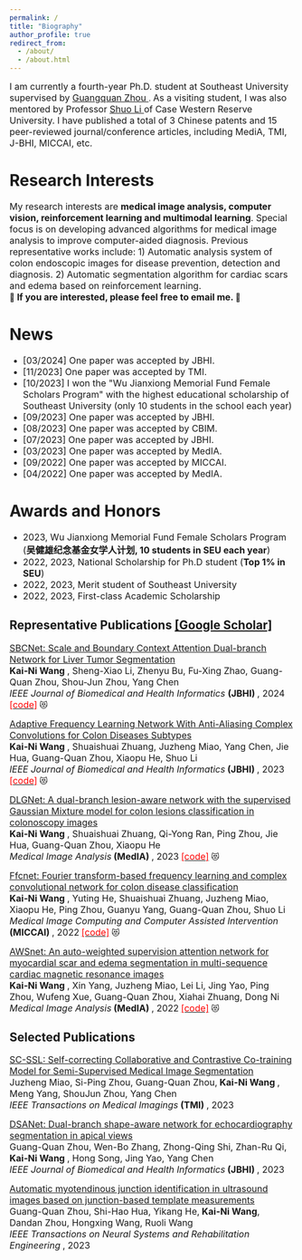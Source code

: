```yaml
---
permalink: /
title: "Biography"
author_profile: true
redirect_from: 
  - /about/
  - /about.html
---
```

<font size=3> I am currently a fourth-year Ph.D. student at Southeast University supervised by </font> [<font size=3> Guangquan Zhou </font>](https://bme.seu.edu.cn/2017/0912/c463a197034/page.psp). <font size=3> As a visiting student, I was also mentored by Professor </font> [<font size=3> Shuo Li </font>](http://digitalimaginggroup.ca/members/shuo.php) <font size=3> of Case Western Reserve University. I have published a total of 3 Chinese patents and 15 peer-reviewed journal/conference articles, including MediA, TMI, J-BHI, MICCAI, etc. </font>

Research Interests
======
<font size=3> My research interests are **medical image analysis, computer vision, reinforcement learning and multimodal learning**. Special focus is on developing advanced algorithms for medical image analysis to improve computer-aided diagnosis. Previous representative works include: 1) Automatic analysis system of colon endoscopic images for disease prevention, detection and diagnosis. 2) Automatic segmentation algorithm for cardiac scars and edema based on reinforcement learning.  </font>  <br> 🌟 **<font size=3> If you are interested, please feel free to email me. </font>** 🌟

News
======
- <font size=3> [03/2024] One paper was accepted by JBHI. </font>
- <font size=3> [11/2023] One paper was accepted by TMI. </font>
- <font size=3> [10/2023] I won the "Wu Jianxiong Memorial Fund Female Scholars Program" with the highest educational scholarship of Southeast University (only 10 students in the school each year) </font>
- <font size=3> [09/2023] One paper was accepted by JBHI. </font>
- <font size=3> [08/2023] One paper was accepted by CBIM. </font>
- <font size=3> [07/2023] One paper was accepted by JBHI. </font>
- <font size=3> [03/2023] One paper was accepted by MedIA. </font>
- <font size=3> [09/2022] One paper was accepted by MICCAI. </font>
- <font size=3> [04/2022] One paper was accepted by MedIA. </font>

Awards and Honors
======
- <font size=3> 2023, Wu Jianxiong Memorial Fund Female Scholars Program (**吴健雄纪念基金女学人计划, 10 students in SEU each year**) </font>
- <font size=3> 2022, 2023, National Scholarship for Ph.D student (**Top 1% in SEU**) </font>
- <font size=3> 2022, 2023, Merit student of Southeast University </font>
- <font size=3> 2022, 2023, First-class Academic Scholarship </font>

Representative Publications [[Google Scholar]](https://scholar.google.com.hk/citations?user=nMRUtZsAAAAJ&hl=zh-CN)
------
[<font size=3> SBCNet: Scale and Boundary Context Attention Dual-branch Network for Liver Tumor Segmentation </font>](https://ieeexplore.ieee.org/abstract/document/10457551)  
**<font size=3> Kai-Ni Wang</font>** <font size=3>, Sheng-Xiao Li, Zhenyu Bu, Fu-Xing Zhao, Guang-Quan Zhou, Shou-Jun Zhou, Yang Chen </font>  
*<font size=3> IEEE Journal of Biomedical and Health Informatics </font>* **<font size=3>(JBHI) </font>** <font size=3>, 2024</font> [<font color='red'><font size=3>[code]</font></font>](https://github.com/gardnerzhou/SBCNet) 😻

[<font size=3> Adaptive Frequency Learning Network With Anti-Aliasing Complex Convolutions for Colon Diseases Subtypes </font>](https://ieeexplore.ieee.org/abstract/document/10229145)  
**<font size=3> Kai-Ni Wang</font>** <font size=3>, Shuaishuai Zhuang, Juzheng Miao, Yang Chen, Jie Hua, Guang-Quan Zhou, Xiaopu He, Shuo Li</font>  
*<font size=3> IEEE Journal of Biomedical and Health Informatics</font>* **<font size=3>(JBHI) </font>** <font size=3>, 2023</font> [<font color='red'><font size=3>[code]</font></font>](https://github.com/soleilssss/AFACNet) 😻 

[<font size=3> DLGNet: A dual-branch lesion-aware network with the supervised Gaussian Mixture model for colon lesions classification in colonoscopy images </font>](https://www.sciencedirect.com/science/article/abs/pii/S1361841523000920)  
**<font size=3> Kai-Ni Wang</font>** <font size=3>, Shuaishuai Zhuang, Qi-Yong Ran, Ping Zhou, Jie Hua, Guang-Quan Zhou, Xiaopu He</font>  
*<font size=3> Medical Image Analysis</font>* **<font size=3>(MedIA) </font>** <font size=3>, 2023</font> [<font color='red'><font size=3>[code]</font></font>](https://github.com/soleilssss/DLGNet)  😻

[<font size=3> Ffcnet: Fourier transform-based frequency learning and complex convolutional network for colon disease classification </font>](https://link.springer.com/chapter/10.1007/978-3-031-16437-8_8)  
**<font size=3> Kai-Ni Wang</font>** <font size=3>, Yuting He, Shuaishuai Zhuang, Juzheng Miao, Xiaopu He, Ping Zhou, Guanyu Yang, Guang-Quan Zhou, Shuo Li</font>  
*<font size=3> Medical Image Computing and Computer Assisted Intervention</font>* **<font size=3>(MICCAI) </font>**  <font size=3>, 2022</font> [<font color='red'><font size=3>[code]</font></font>](https://github.com/soleilssss/FFCNet) 😻

[<font size=3> AWSnet: An auto-weighted supervision attention network for myocardial scar and edema segmentation in multi-sequence cardiac magnetic resonance images </font>](https://link.springer.com/chapter/10.1007/978-3-031-16437-8_8)  
**<font size=3> Kai-Ni Wang</font>** <font size=3>, Xin Yang, Juzheng Miao, Lei Li, Jing Yao, Ping Zhou, Wufeng Xue, Guang-Quan Zhou, Xiahai Zhuang, Dong Ni</font>  
*<font size=3>Medical Image Analysis</font>* **<font size=3>(MedIA) </font>** <font size=3>, 2022</font> [<font color='red'><font size=3>[code]</font></font>](https://github.com/soleilssss/AWSnet/tree/master) 😻

Selected Publications
------
[<font size=3> SC-SSL: Self-correcting Collaborative and Contrastive Co-training Model for Semi-Supervised Medical Image Segmentation </font>](https://ieeexplore.ieee.org/abstract/document/10328616)<br><font size=3>Juzheng Miao, Si-Ping Zhou, Guang-Quan Zhou,</font> **<font size=3> Kai-Ni Wang</font>** <font size=3>, Meng Yang, ShouJun Zhou, Yang Chen</font> <br> *<font size=3>IEEE Transactions on Medical Imagings</font>* **<font size=3>(TMI) </font>** <font size=3>, 2023</font>

[<font size=3> DSANet: Dual-branch shape-aware network for echocardiography segmentation in apical views </font>](https://ieeexplore.ieee.org/abstract/document/10176360)<br><font size=3>Guang-Quan Zhou, Wen-Bo Zhang, Zhong-Qing Shi, Zhan-Ru Qi,</font> **<font size=3> Kai-Ni Wang</font>** <font size=3>, Hong Song, Jing Yao, Yang Chen</font> <br> *<font size=3>IEEE Journal of Biomedical and Health Informatics</font>* **<font size=3>(JBHI) </font>** <font size=3>, 2023</font>

[<font size=3> Automatic myotendinous junction identification in ultrasound images based on junction-based template measurements </font>](https://ieeexplore.ieee.org/abstract/document/10016656)<br><font size=3>Guang-Quan Zhou, Shi-Hao Hua, Yikang He,</font> **<font size=3> Kai-Ni Wang</font>**<font size=3>, Dandan Zhou, Hongxing Wang, Ruoli Wang</font> <br> *<font size=3>IEEE Transactions on Neural Systems and Rehabilitation Engineering</font>* <font size=3>, 2023</font>



